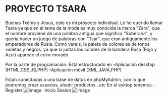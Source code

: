 # PROYECTO TSARA
  Buenas Txema y Jesus, este es mi proyecto individual. 
  Le he querido llamar Tsara ya que en el tema de la moda es muy conocida la marca "Zara", que el nombre proviene de una palabra antigua que significa "Soberana", y quería hacer un juego de palabras con "Tsar", que eran antiguamente los emperadores de Rusia.
  Como vereis, la paleta de colores es de tonos violetas y negros, ya que si juntas los colores de la bandera Rusa (Rojo y Azul) aparece el color morado. 

  Por la parte de programación:
  Está estructurado en
  -Aplicación desktop (HTML,CSS,JS,PHP)
  -Aplicación móvil (XML,JAVA,PHP)
  
  Están conectadas a una base de datos en phpMyAdmin, con lo que podremos crear usuarios, añadir productos...etc
  En el esktop tenemos
  -Register
  ![image](https://github.com/user-attachments/assets/b12dd422-796a-4058-9aa7-bb07d90d1ad3)
  -Inicio Sesion
  ![image](https://github.com/user-attachments/assets/94f92ba6-4c6f-4ea4-af32-f9504cf39d5b)


  
